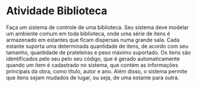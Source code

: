 # Atividade Biblioteca

Faça um sistema de controle de uma biblioteca. 
Seu sistema deve modelar um ambiente comum em toda biblioteca, onde uma série de itens é armazenado em estantes que ficam dispersas numa grande sala. 
Cada estante suporta uma determinada quantidade de itens, de acordo com seu tamanho, quantidade de prateleiras e peso máximo suportado. 
Os itens são identificados pelo seu pelo seu código, que é gerado automaticamente quando um item é cadastrado no sistema, que contém as informações principais da obra, como título, autor e ano. 
Além disso, o sistema permite que itens sejam mudados de lugar, ou seja, de uma estante para outra.
